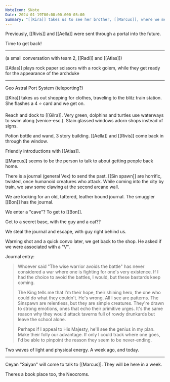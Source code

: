 ```yaml
---
NoteIcon: SNote
Date: 2024-01-19T00:00:00.000-05:00
Summary: "[[Kira]] takes us to see her brother, [[Marcus]], where we meet up with [[Atlas]] and [[Radi]]. Prime plan: Get a journal from [[Vaughn]] which has info on getting back."
---
```

Previously, [[Rivis]] and [[Aella]] were sent through a portal into the future.

Time to get back!

---

(a small conversation with team 2, [[Radi]] and [[Atlas]])

[[Atlas]] plays rock paper scissors with a rock golem, while they get ready for the appearance of the archduke

---
Geo Astral Port System (teleporting?)

[[Kira]] takes us out shopping for clothes, traveling to the blitz train station.
She flashes a 4 ⭐ card and we get on.

Reach and dock to [[Gilra]]. Very green, dolphins and turtles use waterways to swim along (venice-esc.).
Stain glassed windows adorn shops instead of signs.

Potion bottle and wand, 3 story building.
[[Aella]] and [[Rivis]] come back in through the window.

Friendly introductions with [[Atlas]].

[[Marcus]] seems to be the person to talk to about getting people back home.

There is a journal (general Vex) to send the past. [[Sin spawn]] are horrific, twisted, once humanoid creatures who attack.
While coming into the city by train, we saw some clawing at the second arcane wall.

We are looking for an old, tattered, leather bound journal. The smuggler [[Bon]] has the journal.

We enter a "cave"? To get to [[Bon]].

Get to a secret base, with the guy and a cat??

We steal the journal and escape, with guy right behind us.

Warning shot and a quick convo later, we get back to the shop. He asked if we were associated with a "V".

Journal entry:
> Whoever said "The wise warrior avoids the battle" has never considered a war where one is fighting for one's very existence. If I had the choice to avoid the battles, I would, but these bastards keep coming. 
> 
> The King tells me that I'm their hope, their shining hero, the one who could do what they couldn't. He's wrong. All I see are patterns. The Sinspawn are relentless, but they are simple creatures. They're drawn to strong emotions, ones that echo their primitive urges. It's the same reason why they would attack taverns full of rowdy drunkards but leave the school alone. 
> 
> Perhaps if I appeal to His Majesty, he'll see the genius in my plan. Make their folly our advantage. If only I could track where one goes, I'd be able to pinpoint the reason they seem to be never-ending.

Two waves of light and physical energy. A week ago, and today.

---

Ceyan "Saiyan" will come to talk to [[Marcus]]. They will be here in a week.

Theres a book place too, the Neocroms.